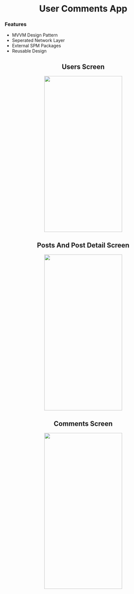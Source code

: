 <h1 align="center">User Comments App</h1>

<h3>Features</h3>

- MVVM Design Pattern
- Seperated Network Layer
- External SPM Packages
- Reusable Design

<h2 align="center">Users Screen</h2>
<p align="center">
<img align="center" src="https://github.com/alicantozlu/UserCommentsApp/blob/main/UsersScreen.gif" width="250" height="500" />
</p>

<h2 align="center">Posts And Post Detail Screen</h2>
<p align="center">
<img align="center" src="https://github.com/alicantozlu/UserCommentsApp/blob/main/PostsAndPostDetailScreen.gif" width="250" height="500" />
</p>

<h2 align="center">Comments Screen</h2>
<p align="center">
<img align="center" src="https://github.com/alicantozlu/UserCommentsApp/blob/main/CommentsScreen.gif" width="250" height="500" />
</p>
